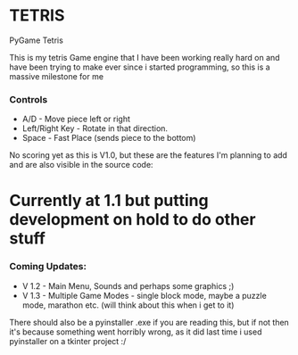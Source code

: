 # TETRIS
PyGame Tetris

This is my tetris Game engine that I have been working really hard on and have been trying to make ever since i started programming, so this is a massive milestone for me

### Controls

- A/D - Move piece left or right
- Left/Right Key - Rotate in that direction.
- Space - Fast Place (sends piece to the bottom)

No scoring yet as this is V1.0, but these are the features I'm planning to add and are also visible in the source code:

# Currently at 1.1 but putting development on hold to do other stuff

### Coming Updates:
- V 1.2 - Main Menu, Sounds and perhaps some graphics ;)
- V 1.3 - Multiple Game Modes - single block mode, maybe a puzzle mode, marathon etc. (will think about this when i get to it)

There should also be a pyinstaller .exe if you are reading this, but if not then it's because something went horribly wrong, as it did last time i used pyinstaller on a tkinter project :/

